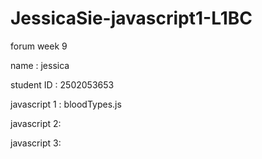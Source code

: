 # JessicaSie-javascript1-L1BC
forum week 9

name : jessica 

student ID : 2502053653


javascript 1 : bloodTypes.js

javascript 2: 

javascript 3: 
